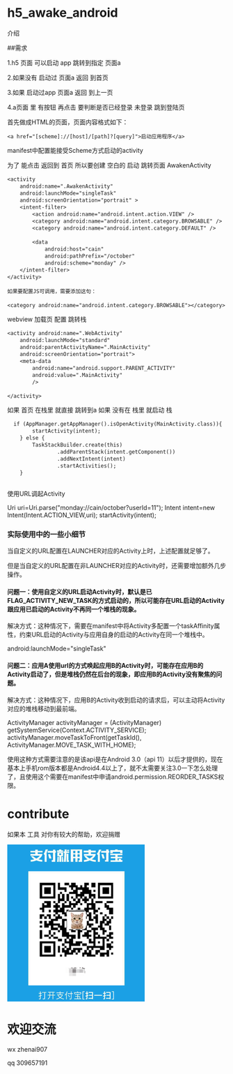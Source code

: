# h5_awake_android

介绍

##需求

1.h5 页面 可以启动 app 跳转到指定 页面a

2.如果没有 启动过 页面a 返回 到首页

3.如果 启动过app 页面a 返回 到上一页

4.a页面 里 有按钮 再点击 要判断是否已经登录 未登录 跳到登陆页


首先做成HTML的页面，页面内容格式如下：
```
<a href="[scheme]://[host]/[path]?[query]">启动应用程序</a>
```
manifest中配置能接受Scheme方式启动的activity

为了 能点击 返回到 首页 所以要创建 空白的 启动 跳转页面 AwakenActivity

```
<activity
    android:name=".AwakenActivity"
    android:launchMode="singleTask"
    android:screenOrientation="portrait" >
    <intent-filter>
        <action android:name="android.intent.action.VIEW" />
        <category android:name="android.intent.category.BROWSABLE" />
        <category android:name="android.intent.category.DEFAULT" />

        <data
            android:host="cain"
            android:pathPrefix="/october"
            android:scheme="monday" />
    </intent-filter>
</activity>

如果要配置JS可调用，需要添加这句：

<category android:name="android.intent.category.BROWSABLE"></category>

```
webview 加载页 配置 跳转栈
```
<activity android:name=".WebActivity"
    android:launchMode="standard"
    android:parentActivityName=".MainActivity"
    android:screenOrientation="portrait">
    <meta-data
        android:name="android.support.PARENT_ACTIVITY"
        android:value=".MainActivity"
        />

</activity>

```
如果 首页 在栈里 就直接 跳转到a
如果 没有在 栈里  就启动 栈
```
  if (AppManager.getAppManager().isOpenActivity(MainActivity.class)){
        startActivity(intent);
    } else {
        TaskStackBuilder.create(this)
                .addParentStack(intent.getComponent())
                .addNextIntent(intent)
                .startActivities();
    }
    
```
    
   
 使用URL调起Activity

Uri uri=Uri.parse("monday://cain/october?userId=11");
Intent intent=new Intent(Intent.ACTION_VIEW,uri);
startActivity(intent);

### 实际使用中的一些小细节

当自定义的URL配置在LAUNCHER对应的Activity上时，上述配置就足够了。

但是当自定义的URL配置在非LAUNCHER对应的Activity时，还需要增加额外几步操作。



#### 问题一：使用自定义的URL启动Activity时，默认是已FLAG_ACTIVITY_NEW_TASK的方式启动的，所以可能存在URL启动的Activity跟应用已启动的Activity不再同一个堆栈的现象。

解决方式：这种情况下，需要在manifest中将Activity多配置一个taskAffinity属性，约束URL启动的Activity与应用自身的启动的Activity在同一个堆栈中。

android:launchMode="singleTask"



#### 问题二：应用A使用url的方式唤起应用B的Activity时，可能存在应用B的Activity启动了，但是堆栈仍然在后台的现象，即应用B的Activity没有聚焦的问题。

解决方式：这种情况下，应用B的Activity收到启动的请求后，可以主动将Activity对应的堆栈移动到最前端。

ActivityManager activityManager = (ActivityManager) getSystemService(Context.ACTIVITY_SERVICE);
activityManager.moveTaskToFront(getTaskId(), ActivityManager.MOVE_TASK_WITH_HOME);

使用这种方式需要注意的是该api是在Android 3.0（api 11）以后才提供的，现在基本上手机rom版本都是Android4.4以上了，就不太需要关注3.0一下怎么处理了，且使用这个需要在manifest中申请android.permission.REORDER_TASKS权限。


# contribute 
如果本 工具 对你有较大的帮助，欢迎捐赠 


![image](https://github.com/cain07/atools/blob/master/WX20181029110830.png)

# 欢迎交流

wx zhenai907

qq 309657191
